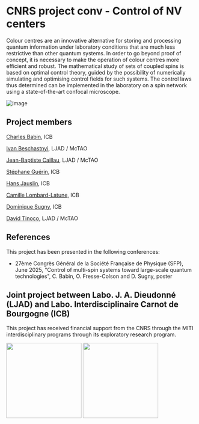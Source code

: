 # CNRS project conv - Control of NV centers

Colour centres are an innovative alternative for storing and processing quantum information under laboratory conditions that are
much less restrictive than other quantum systems. In order to go beyond proof of concept, it is necessary to make the operation of colour centres
more efficient and robust. The mathematical study of sets of coupled spins is based on optimal control theory, guided by the possibility of
numerically simulating and optimising control fields for such systems. The control laws thus determined can be implemented in the laboratory on a spin network using a state-of-the-art confocal microscope.

![image](https://github.com/user-attachments/assets/da1b30e1-1883-4a45-8be5-161ad252f15b)

## Project members

[Charles Babin](https://icb.cnrs.fr/equipe/babin-charles/), ICB

[Ivan Beschastnyi](https://sites.google.com/view/ivan-bes), LJAD / McTAO

[Jean-Baptiste Caillau](https://caillau.perso.math.cnrs.fr), LJAD / McTAO

[Stéphane Guérin](https://icb.cnrs.fr/equipe/stephane-guerin/), ICB

[Hans Jauslin](https://icb.cnrs.fr/equipe/hans-rudolf-jauslin/), ICB

[Camille Lombard-Latune](https://icb.cnrs.fr/equipe/lombard-latune-camille/), ICB

[Dominique Sugny](https://icb.cnrs.fr/equipe/dominique-sugny/), ICB

[David Tinoco](https://team.inria.fr/mctao/team-members/), LJAD / McTAO

## References

This project has been presented in the following conferences: 

- 27ème Congrès Général de la Société Française de Physique (SFP), June 2025, "Control of multi-spin systems toward large-scale quantum technologies", C. Babin, O. Fresse-Colson and D. Sugny, poster

## Joint project between Labo. J. A. Dieudonné (LJAD) and Labo. Interdisciplinaire Carnot de Bourgogne (ICB)

This project has received financial support from the CNRS through the MITI interdisciplinary programs through its exploratory research program.

<img src="https://github.com/user-attachments/assets/309cc10a-1a5f-40ef-8b21-77fb82ffeab5" height="200">
<img src="https://github.com/user-attachments/assets/bfb956bd-ed09-4c51-92cd-688583ed7135" height="200">
